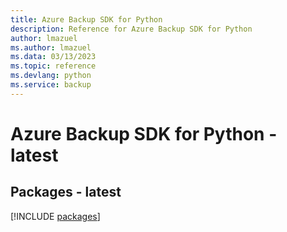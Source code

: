 ```yaml
---
title: Azure Backup SDK for Python
description: Reference for Azure Backup SDK for Python
author: lmazuel
ms.author: lmazuel
ms.data: 03/13/2023
ms.topic: reference
ms.devlang: python
ms.service: backup
---
```

# Azure Backup SDK for Python - latest
## Packages - latest
[!INCLUDE [packages](backup-index.md)]